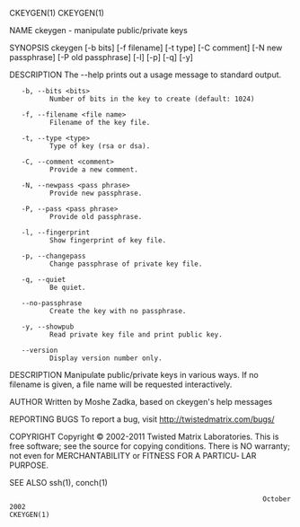CKEYGEN(1)                                                                                                                              CKEYGEN(1)

NAME
       ckeygen - manipulate public/private keys

SYNOPSIS
       ckeygen [-b bits] [-f filename] [-t type] [-C comment] [-N new passphrase] [-P old passphrase] [-l] [-p] [-q] [-y]

DESCRIPTION
       The --help prints out a usage message to standard output.

       -b, --bits <bits>
              Number of bits in the key to create (default: 1024)

       -f, --filename <file name>
              Filename of the key file.

       -t, --type <type>
              Type of key (rsa or dsa).

       -C, --comment <comment>
              Provide a new comment.

       -N, --newpass <pass phrase>
              Provide new passphrase.

       -P, --pass <pass phrase>
              Provide old passphrase.

       -l, --fingerprint
              Show fingerprint of key file.

       -p, --changepass
              Change passphrase of private key file.

       -q, --quiet
              Be quiet.

       --no-passphrase
              Create the key with no passphrase.

       -y, --showpub
              Read private key file and print public key.

       --version
              Display version number only.

DESCRIPTION
       Manipulate public/private keys in various ways.  If no filename is given, a file name will be requested interactively.

AUTHOR
       Written by Moshe Zadka, based on ckeygen's help messages

REPORTING BUGS
       To report a bug, visit http://twistedmatrix.com/bugs/

COPYRIGHT
       Copyright © 2002-2011 Twisted Matrix Laboratories.
       This is free software; see the source for copying conditions.  There is NO warranty; not even for MERCHANTABILITY or FITNESS FOR A PARTICU‐
       LAR PURPOSE.

SEE ALSO
       ssh(1), conch(1)

                                                                   October 2002                                                         CKEYGEN(1)
